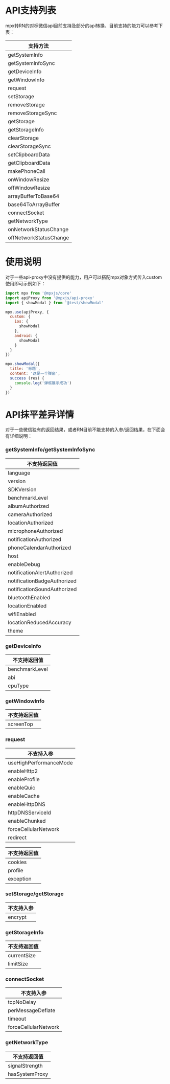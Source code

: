 # API支持列表

mpx转RN的对标微信api目前支持及部分的api转换，目前支持的能力可以参考下表：

| 支持方法                   |
|------------------------|
| getSystemInfo          |
| getSystemInfoSync      |
| getDeviceInfo      |
| getWindowInfo      |
| request                |
| setStorage             |
| removeStorage          |
| removeStorageSync      |
| getStorage             |
| getStorageInfo         |
| clearStorage           |
| clearStorageSync       |
| setClipboardData       |
| getClipboardData       |
| makePhoneCall          |
| onWindowResize         |
| offWindowResize        |
| arrayBufferToBase64    |
| base64ToArrayBuffer    |
| connectSocket          |
| getNetworkType         |
| onNetworkStatusChange  |
| offNetworkStatusChange |

# 使用说明

对于一些api-proxy中没有提供的能力，用户可以搭配mpx对象方式传入custom使用即可示例如下：

```js
import mpx from '@mpxjs/core'
import apiProxy from '@mpxjs/api-proxy'
import { showModal } from '@test/showModal'

mpx.use(apiProxy, {
  custom: {
    ios: {
      showModal
    },
    android: {
      showModal
    }
  }
})

mpx.showModal({
  title: '标题',
  content: '这是一个弹窗',
  success (res) {
    console.log('弹框展示成功')
  }
})
```

# API抹平差异详情

对于一些微信独有的返回结果，或者RN目前不能支持的入参/返回结果，在下面会有详细说明：

### getSystemInfo/getSystemInfoSync

| 不支持返回值                 |
|------------------------|
| language          |
| version      |
| SDKVersion          |
| benchmarkLevel          |
| albumAuthorized                |
| cameraAuthorized             |
| locationAuthorized          |
| microphoneAuthorized          |
| notificationAuthorized          |
| phoneCalendarAuthorized          |
| host          |
| enableDebug          |
| notificationAlertAuthorized          |
| notificationBadgeAuthorized          |
| notificationSoundAuthorized          |
| bluetoothEnabled          |
| locationEnabled          |
| wifiEnabled          |
| locationReducedAccuracy          |
| theme          |

### getDeviceInfo

| 不支持返回值                 |
|------------------------|
| benchmarkLevel          |
| abi      |
| cpuType          |

### getWindowInfo

| 不支持返回值                 |
|------------------------|
| screenTop          |

### request

| 不支持入参     |
|-----------|
| useHighPerformanceMode |
| enableHttp2 |
| enableProfile |
| enableQuic |
| enableCache |
| enableHttpDNS |
| httpDNSServiceId |
| enableChunked |
| forceCellularNetwork |
| redirect |


| 不支持返回值                 |
|------------------------|
| cookies |
| profile            |
| exception          |

### setStorage/getStorage

| 不支持入参     |
|-----------|
| encrypt |

### getStorageInfo

| 不支持返回值     |
|-----------|
| currentSize |
| limitSize |

### connectSocket

| 不支持入参     |
|-----------|
| tcpNoDelay |
| perMessageDeflate |
| timeout |
| forceCellularNetwork |

### getNetworkType

| 不支持返回值               |
|----------------------|
| signalStrength           |
| hasSystemProxy    |

